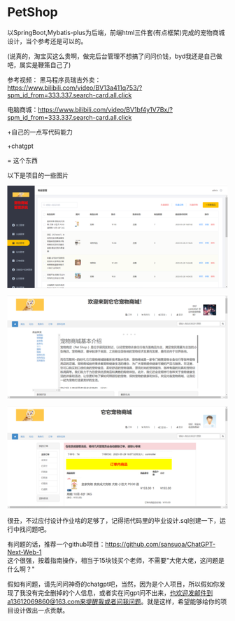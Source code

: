 # PetShop
以SpringBoot,Mybatis-plus为后端，前端html三件套(有点框架)完成的宠物商城设计，当个参考还是可以的。


(说真的，淘宝买这么贵啊，做完后台管理不想搞了问问价钱，byd我还是自己做吧，属实是鞭策自己了)

参考视频：
  黑马程序员瑞吉外卖：https://www.bilibili.com/video/BV13a411q753/?spm_id_from=333.337.search-card.all.click
  
  电脑商城：https://www.bilibili.com/video/BV1bf4y1V7Bx/?spm_id_from=333.337.search-card.all.click
  
  +自己的一点写代码能力
  
  +chatgpt
  
  = 这个东西
  
  以下是项目的一些图片
  
![image](https://github.com/sansuoa/PetShop/blob/master/picture/1.png)

![image](https://github.com/sansuoa/PetShop/blob/master/picture/2.png)

![image](https://github.com/sansuoa/PetShop/blob/master/picture/3.png)

很丑，不过应付设计作业啥的足够了，记得把代码里的毕业设计.sql创建一下，运行中找问题吧。

有问题的话，推荐一个github项目：https://github.com/sansuoa/ChatGPT-Next-Web-1        
这个很强，按着指南操作，相当于15块钱买个老师，不需要"大佬大佬，这问题是什么啊？"

假如有问题，请先问问神奇的chatgpt吧，当然，因为是个人项目，所以假如你发现了我没有完全删掉的个人信息，或者实在问gpt问不出来，也欢迎发邮件到a13612069860@163.com来提醒我或者问我问题。就是这样，希望能够给你的项目设计做出一点贡献。
